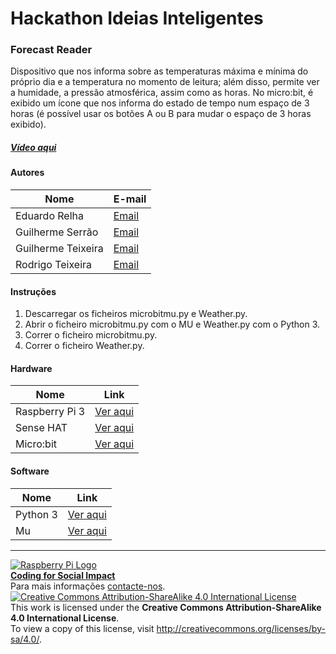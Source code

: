 ﻿# Hackathon Ideias Inteligentes

### Forecast Reader

   Dispositivo que nos informa sobre as temperaturas máxima e mínima do próprio dia e a temperatura no momento de leitura; além disso, permite ver a humidade, a pressão atmosférica, assim como as horas. No micro:bit, é exibido um ícone que nos informa do estado de tempo num espaço de 3 horas (é possível usar os botões A ou B para mudar o espaço de 3 horas exibido).
  
##### [Vídeo aqui](Demo/hack19.mp4?raw=true)  
  
#### Autores  

|Nome  |E-mail  |  
|---|---|    
|Eduardo Relha  |[Email](mailto:eduardorelha@gmail.com)  |  
|Guilherme Serrão  |[Email](mailto:serraoguilherme@hotmail.com)  |  
|Guilherme Teixeira  |[Email](mailto:eaglevision.gt@gmail.com)  |  
|Rodrigo Teixeira  |[Email](mailto:rtroderick4@gmail.com)  |  

#### Instruções

1. Descarregar os ficheiros microbitmu.py e Weather.py.
2. Abrir o ficheiro microbitmu.py com o MU e Weather.py com o Python 3.
3. Correr o ficheiro microbitmu.py.
4. Correr o ficheiro Weather.py.

#### Hardware  

|Nome  |Link  |  
|---|---|    
|Raspberry Pi 3  |[Ver aqui](http://www.raspberrypi.org)  | 
|Sense HAT  |[Ver aqui](https://www.raspberrypi.org/documentation/hardware/sense-hat/)  |
|Micro:bit  |[Ver aqui](https://www.microbit.org/)  |

#### Software  

|Nome  |Link  |  
|---|---|    
|Python 3  |[Ver aqui](https://www.python.org/)  |  
|Mu  |[Ver aqui](https://codewith.mu/)  |


***  
[![Raspberry Pi Logo](https://upload.wikimedia.org/wikipedia/en/thumb/c/cb/Raspberry_Pi_Logo.svg/50px-Raspberry_Pi_Logo.svg.png)](http://raspberrypi.org)   
[**Coding for Social Impact**](http://codingforsocialimpact.fe.up.pt)  
Para mais informações [contacte-nos](mailto:hello@codingforsocialimpact.org).  
[![Creative Commons Attribution-ShareAlike 4.0 International License](https://licensebuttons.net/l/by-sa/4.0/88x31.png)](http://creativecommons.org/licenses/by-sa/4.0/)  
This work is licensed under the **Creative Commons Attribution-ShareAlike 4.0 International License**.  
To view a copy of this license, visit http://creativecommons.org/licenses/by-sa/4.0/.  
